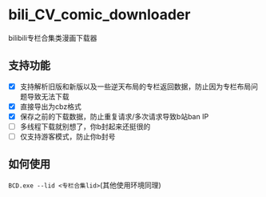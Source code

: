 # bili_CV_comic_downloader
bilibili专栏合集类漫画下载器

## 支持功能

- [x] 支持解析旧版和新版以及一些逆天布局的专栏返回数据，防止因为专栏布局问题导致无法下载
- [x] 直接导出为cbz格式
- [x] 保存之前的下载数据，防止重复请求/多次请求导致b站ban IP
- [ ] 多线程下载就别想了，你b封起来还挺很的
- [ ] 仅支持游客模式，防止你b封号

## 如何使用

`BCD.exe --lid <专栏合集lid>`(其他使用环境同理)